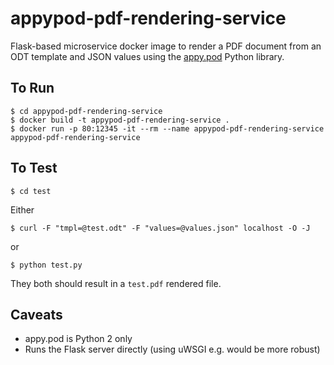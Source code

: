 # appypod-pdf-rendering-service

Flask-based microservice docker image to render a PDF document from an
ODT template and JSON values using
the [appy.pod](http://appyframework.org/pod.html) Python library.

## To Run

    $ cd appypod-pdf-rendering-service
    $ docker build -t appypod-pdf-rendering-service .
    $ docker run -p 80:12345 -it --rm --name appypod-pdf-rendering-service appypod-pdf-rendering-service

## To Test

    $ cd test

Either

    $ curl -F "tmpl=@test.odt" -F "values=@values.json" localhost -O -J

or

    $ python test.py

They both should result in a `test.pdf` rendered file.

## Caveats

* appy.pod is Python 2 only
* Runs the Flask server directly (using uWSGI e.g. would be more robust)
